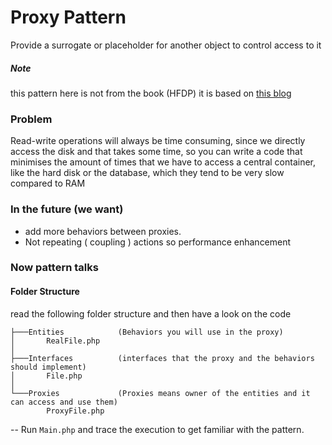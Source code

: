 # Proxy Pattern
Provide a surrogate or placeholder for another object to control access to it

##### Note 
this pattern here is not from the book (HFDP) it is based on [this blog](https://medium.com/@devlob/proxy-design-pattern-to-speed-up-your-applications-2416816493d)

### Problem
Read-write operations will always be time consuming, since we directly access the disk and that takes some time, so you can write a code that minimises the amount of times that we have to access a central container, like the hard disk or the database, which they tend to be very slow compared to RAM

### In the future (we want)
- add more behaviors between proxies.
- Not repeating ( coupling ) actions so performance enhancement

### Now pattern talks

#### Folder Structure
read the following folder structure and then have a look on the code
```
├───Entities            (Behaviors you will use in the proxy)
│       RealFile.php
│
├───Interfaces          (interfaces that the proxy and the behaviors should implement)
│       File.php
│
└───Proxies             (Proxies means owner of the entities and it can access and use them)
        ProxyFile.php
```

-- Run `Main.php` and trace the execution to get familiar with the pattern.